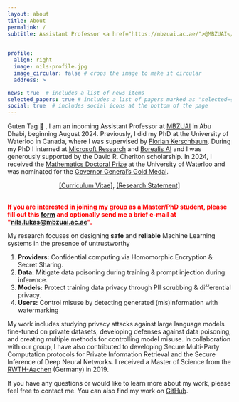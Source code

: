 ```yaml
---
layout: about
title: About
permalink: /
subtitle: Assistant Professor <a href="https://mbzuai.ac.ae/">@MBZUAI</a>, nils.lukas@mbzuai.ac.ae
  

profile:
  align: right
  image: nils-profile.jpg
  image_circular: false # crops the image to make it circular
  address: >

news: true  # includes a list of news items
selected_papers: true # includes a list of papers marked as "selected={true}"
social: true  # includes social icons at the bottom of the page
---
```


Guten Tag :wave: ,
I am an incoming Assistant Professor at <a href="https://mbzuai.ac.ae/">MBZUAI</a> in Abu Dhabi, beginning August 2024. Previously, I did my PhD at the University of Waterloo in Canada, where I was supervised by <a href="https://cs.uwaterloo.ca/~fkerschb/">Florian Kerschbaum</a>. 
During my PhD I interned at <a href="https://www.microsoft.com/en-us/research/group/privacy-preserving-machine-learning-innovation/publications/">Microsoft Research</a> and <a href="https://www.borealisai.com/">Borealis AI</a> and I was generously supported by the David R. Cheriton scholarship.
In 2024, I received the <a href="https://cs.uwaterloo.ca/news/nils-lukas-receives-2024-mathematics-doctoral-prizes-top-honour">Mathematics Doctoral Prize</a> at the University of Waterloo and 
was nominated for the <a href="https://uwaterloo.ca/graduate-studies-postdoctoral-affairs/governor-generals-gold-medal-winners">Governor General’s Gold Medal</a>. 
<br>
<div style="text-align: center;">
<a href="https://nilslukas.github.io/assets/pdf/cv_nils_lukas.pdf">[Curriculum Vitae]</a>, <a href="https://nilslukas.github.io/assets/pdf/research_statement.pdf">[Research Statement]</a>
</div>
<br>

<b style="color: red;">If you are interested in joining my group as a Master/PhD student, please fill out this <a href="https://docs.google.com/forms/d/1-UWRsnoiWnS19NENnNgyJ9Lt3QHPYc5Jbc_B_l5rk-A/viewform?edit_requested=true">form</a> and optionally send me a brief e-mail at "nils.lukas@mbzuai.ac.ae".
</b>

My research focuses on designing <b>safe</b> and <b>reliable</b> Machine Learning systems in the presence of untrustworthy
1. <b>Providers:</b> Confidential computing via Homomorphic Encryption & Secret Sharing.
2. <b>Data:</b> Mitigate data poisoning during training & prompt injection during inference.
3. <b>Models:</b> Protect training data privacy through PII scrubbing & differential privacy.
4. <b>Users:</b> Control misuse by detecting generated (mis)information with watermarking

My work includes studying privacy attacks against large language models fine-tuned on private datasets, developing defenses against data poisoning, and creating multiple methods for controlling model misuse. In collaboration with our group, I have also contributed to developing Secure Multi-Party Computation protocols for Private Information Retrieval and the Secure Inference of Deep Neural Networks.
I received a Master of Science from the <a href="https://www.rwth-aachen.de/go/id/a/?lidx=1">RWTH-Aachen</a> (Germany) in 2019.

If you have any questions or would like to learn more about my work, please feel free to contact me. You can also find my work on <a href="https://github.com/nilslukas/">GitHub</a>.
